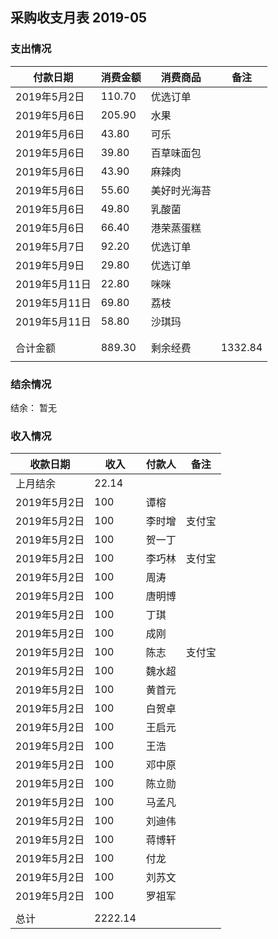 ## 采购收支月表 2019-05

### 支出情况

| 付款日期     | 消费金额 | 消费商品     | 备注    |
| ------------ | -------- | ------------ | ------- |
| 2019年5月2日 | 110.70   | 优选订单     |         |
| 2019年5月6日 | 205.90   | 水果         |         |
| 2019年5月6日 | 43.80    | 可乐         |         |
| 2019年5月6日 | 39.80    | 百草味面包   |         |
| 2019年5月6日 | 43.90    | 麻辣肉       |         |
| 2019年5月6日 | 55.60    | 美好时光海苔 |         |
| 2019年5月6日 | 49.80    | 乳酸菌       |         |
| 2019年5月6日 | 66.40    | 港荣蒸蛋糕   |         |
| 2019年5月7日 | 92.20    | 优选订单     |         |
| 2019年5月9日 | 29.80    | 优选订单     |         |
| 2019年5月11日 | 22.80 | 咪咪   ||
| 2019年5月11日 | 69.80 | 荔枝   ||
| 2019年5月11日 | 58.80 | 沙琪玛 | |
|              |          |              |         |
|              |          |              |         |
| 合计金额     | 889.30 | 剩余经费     | 1332.84 |
|              |          |              |         |



### 结余情况

 结余： 暂无




### 收入情况

| 收款日期     | 收入    | 付款人 | 备注   |
| ------------ | ------- | ------ | ------ |
| 上月结余     | 22.14   |        |        |
| 2019年5月2日 | 100     | 谭榕   |        |
| 2019年5月2日 | 100     | 李时增 | 支付宝 |
| 2019年5月2日 | 100     | 贺一丁 |        |
| 2019年5月2日 | 100     | 李巧林 | 支付宝 |
| 2019年5月2日 | 100     | 周涛   |        |
| 2019年5月2日 | 100     | 唐明博 |        |
| 2019年5月2日 | 100     | 丁琪   |        |
| 2019年5月2日 | 100     | 成刚   |        |
| 2019年5月2日 | 100     | 陈志   | 支付宝 |
| 2019年5月2日 | 100     | 魏水超 |        |
| 2019年5月2日 | 100     | 黄首元 |        |
| 2019年5月2日 | 100     | 白贺卓 |        |
| 2019年5月2日 | 100     | 王启元 |        |
| 2019年5月2日 | 100     | 王浩   |        |
| 2019年5月2日 | 100     | 邓中原 |        |
| 2019年5月2日 | 100     | 陈立勋 |        |
| 2019年5月2日 | 100     | 马孟凡 |        |
| 2019年5月2日 | 100     | 刘迪伟 |        |
| 2019年5月2日 | 100     | 蒋博轩 |        |
| 2019年5月2日 | 100     | 付龙   |        |
| 2019年5月2日 | 100     | 刘苏文 |        |
| 2019年5月2日 | 100     | 罗祖军 |        |
|              |         |        |        |
| 总计         | 2222.14 |        |        |